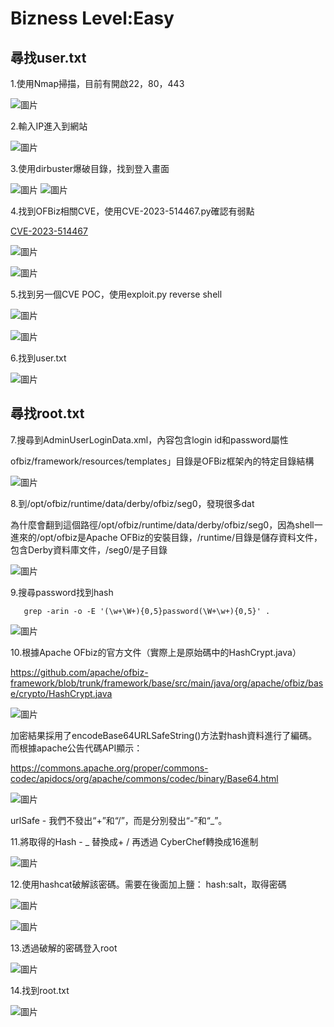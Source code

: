 Bizness Level:Easy
===
尋找user.txt
---
1.使用Nmap掃描，目前有開啟22，80，443

![圖片](https://github.com/favorite986141/jamescao/assets/125249893/cc624852-ec0d-4c6f-b58d-e5dd9cfa5430)

2.輸入IP進入到網站

![圖片](https://github.com/favorite986141/jamescao/assets/125249893/f4c4f7b8-9a61-4992-95f5-bf19aafb6c76)

3.使用dirbuster爆破目錄，找到登入畫面

![圖片](https://github.com/favorite986141/jamescao/assets/125249893/0b8bdab0-2f46-42a6-8f02-aafab0ad2b67)
![圖片](https://github.com/favorite986141/jamescao/assets/125249893/96a7e3fd-3b7e-4daa-a853-2df11db01b15)

4.找到OFBiz相關CVE，使用CVE-2023-514467.py確認有弱點

[CVE-2023-514467](https://github.com/K3ysTr0K3R/CVE-2023-51467-EXPLOIT)

![圖片](https://github.com/favorite986141/jamescao/assets/125249893/37d73a71-2a9f-4d15-a9c7-eef46180fdf3)

![圖片](https://github.com/favorite986141/jamescao/assets/125249893/037a5768-e02c-4fa6-8e7d-5a3a87f66741)

5.找到另一個CVE POC，使用exploit.py reverse shell

![圖片](https://github.com/favorite986141/jamescao/assets/125249893/2c6619b3-80fa-4665-9488-8133ebfd4080)

![圖片](https://github.com/favorite986141/jamescao/assets/125249893/f635049d-75a4-4c94-b723-0a1ad91788b0)

6.找到user.txt

![圖片](https://github.com/favorite986141/jamescao/assets/125249893/2fd109cf-b3c2-4319-94c0-3d881b838e94)

尋找root.txt
---
7.搜尋到AdminUserLoginData.xml，內容包含login id和password屬性

ofbiz/framework/resources/templates」目錄是OFBiz框架內的特定目錄結構 

![圖片](https://github.com/favorite986141/jamescao/assets/125249893/a9365a71-8ad0-4b4e-b8f8-c4ce7d5ec48e)

8.到/opt/ofbiz/runtime/data/derby/ofbiz/seg0，發現很多dat

為什麼會翻到這個路徑/opt/ofbiz/runtime/data/derby/ofbiz/seg0，因為shell一進來的/opt/ofbiz是Apache OFBiz的安裝目錄，/runtime/目錄是儲存資料文件，包含Derby資料庫文件，/seg0/是子目錄

![圖片](https://github.com/favorite986141/jamescao/assets/125249893/d5014763-9ce9-4646-b068-d9986aefbdbc)

9.搜尋password找到hash

       grep -arin -o -E '(\w+\W+){0,5}password(\W+\w+){0,5}' .

![圖片](https://github.com/favorite986141/jamescao/assets/125249893/a04fbd62-3c48-4b39-917b-f7db87829848)

10.根據Apache OFbiz的官方文件（實際上是原始碼中的HashCrypt.java）

https://github.com/apache/ofbiz-framework/blob/trunk/framework/base/src/main/java/org/apache/ofbiz/base/crypto/HashCrypt.java

![圖片](https://github.com/favorite986141/jamescao/assets/125249893/97a43e45-8c24-4f95-8402-587d0a33e5ed)

加密結果採用了encodeBase64URLSafeString()方法對hash資料進行了編碼。而根據apache公告代碼API顯示： 

https://commons.apache.org/proper/commons-codec/apidocs/org/apache/commons/codec/binary/Base64.html

![圖片](https://github.com/favorite986141/jamescao/assets/125249893/4f40b52d-6b89-49fe-86e0-940e2e9a0eb2)

urlSafe - 我們不發出“+”和“/”，而是分別發出“-”和“_”。

11.將取得的Hash - _ 替換成+ / 再透過 CyberChef轉換成16進制

![圖片](https://github.com/favorite986141/jamescao/assets/125249893/7cea8d5c-b580-4bff-b80c-40923acb5a91)

12.使用hashcat破解該密碼。需要在後面加上鹽： hash:salt，取得密碼

![圖片](https://github.com/favorite986141/jamescao/assets/125249893/83089766-adfe-4887-b767-d58e164e592c)

![圖片](https://github.com/favorite986141/jamescao/assets/125249893/0aea3425-a747-4753-b222-23f57e017c4a)

13.透過破解的密碼登入root

![圖片](https://github.com/favorite986141/jamescao/assets/125249893/2902bb83-fc2b-4a1b-8d89-395aeb02351f)

14.找到root.txt

![圖片](https://github.com/favorite986141/jamescao/assets/125249893/cc319913-5ff4-46d1-be91-50be51556f05)

